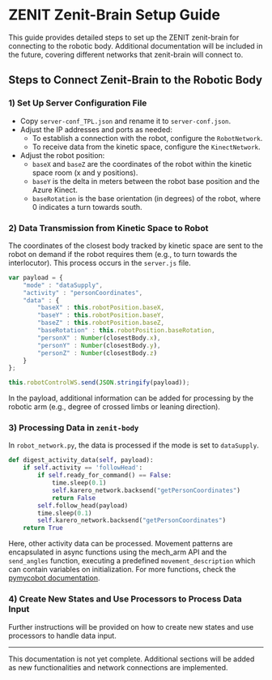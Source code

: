 # ZENIT Zenit-Brain Setup Guide

This guide provides detailed steps to set up the ZENIT zenit-brain for connecting to the robotic body. Additional documentation will be included in the future, covering different networks that zenit-brain will connect to.

## Steps to Connect Zenit-Brain to the Robotic Body

### 1) Set Up Server Configuration File

- Copy `server-conf_TPL.json` and rename it to `server-conf.json`.
- Adjust the IP addresses and ports as needed:
  - To establish a connection with the robot, configure the `RobotNetwork`.
  - To receive data from the kinetic space, configure the `KinectNetwork`.
- Adjust the robot position:
  - `baseX` and `baseZ` are the coordinates of the robot within the kinetic space room (x and y positions).
  - `baseY` is the delta in meters between the robot base position and the Azure Kinect.
  - `baseRotation` is the base orientation (in degrees) of the robot, where 0 indicates a turn towards south.

### 2) Data Transmission from Kinetic Space to Robot

The coordinates of the closest body tracked by kinetic space are sent to the robot on demand if the robot requires them (e.g., to turn towards the interlocutor). This process occurs in the `server.js` file.

```javascript
var payload = {
    "mode" : "dataSupply",
    "activity" : "personCoordinates",
    "data" : {
        "baseX" : this.robotPosition.baseX,
        "baseY" : this.robotPosition.baseY,
        "baseZ" : this.robotPosition.baseZ,
        "baseRotation" : this.robotPosition.baseRotation,
        "personX" : Number(closestBody.x),
        "personY" : Number(closestBody.y),
        "personZ" : Number(closestBody.z)
    } 
};

this.robotControlWS.send(JSON.stringify(payload));
```

In the payload, additional information can be added for processing by the robotic arm (e.g., degree of crossed limbs or leaning direction).

### 3) Processing Data in `zenit-body`

In `robot_network.py`, the data is processed if the mode is set to `dataSupply`.

```python
def digest_activity_data(self, payload):
    if self.activity == 'followHead':
        if self.ready_for_command() == False:
            time.sleep(0.1)
            self.karero_network.backsend("getPersonCoordinates")
            return False
        self.follow_head(payload)
        time.sleep(0.1)
        self.karero_network.backsend("getPersonCoordinates")
    return True
```

Here, other activity data can be processed. Movement patterns are encapsulated in async functions using the mech_arm API and the `send_angles` function, executing a predefined `movement_description` which can contain variables on initialization. For more functions, check the [pymycobot documentation](https://github.com/elephantrobotics/pymycobot/blob/main/docs/README.md).

### 4) Create New States and Use Processors to Process Data Input

Further instructions will be provided on how to create new states and use processors to handle data input.

---

This documentation is not yet complete. Additional sections will be added as new functionalities and network connections are implemented.
